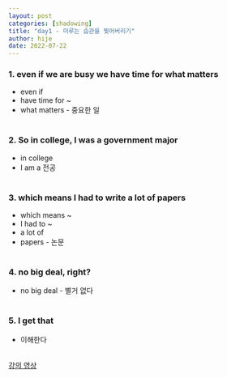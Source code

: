 ```yaml
---
layout: post
categories: [shadowing]
title: "day1 - 미루는 습관을 찢어버리기"
author: hije
date: 2022-07-22
---
```

### 1. even if we are busy we have time for what matters
* even if
* have time for ~
* what matters - 중요한 일
<br/><br/>

### 2. So in college, I was a government major
* in college
* I am a 전공
<br/><br/>

### 3. which means I had to write a lot of papers
* which means ~
* I had to ~
* a lot of
* papers - 논문
<br/><br/>

### 4. no big deal, right?
* no big deal - 별거 없다
<br/><br/>

### 5. I get that
* 이해한다
<br/><br/>

[강의 영상](https://www.youtube.com/watch?v=_pUxb7RokP8)
